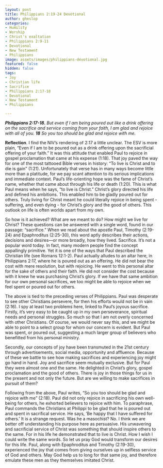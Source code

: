 ```yaml
---
layout: post
title: Philippians 2:19-24 Devotional
author: gheslop
categories:
- Humility
- Worship
- Christ's exaltation
- Philippians 2:9-11
- Devotional
- New Testament
- Philippians
image: assets/images/philippians-devotional.jpg
featured: false
hidden: false
tags:
- Joy
- Christian life
- Sacrifice
- Philippians 2:17-18
- Devotional
- New Testament
- Philippians

---
```

**_Philippians 2:17-18._** _But even if I am being poured out like a drink offering on the sacrifice and service coming from your faith, I am glad and rejoice with all of you. **18** So you too should be glad and rejoice with me._

**Reflection**. I find the NIV’s rendering of 2:17 a little unclear. The ESV is more plain, “Even if I am to be poured out as a drink offering upon the sacrificial offering of your faith.” It was this attitude that enabled Paul to rejoice in gospel proclamation that came at his expense (1:18). That joy paved the way for one of the most tattooed Bible verses in history: “To live is Christ and to die is gain” (1:21). Unfortunately that verse has in many ways become little more than a platitude, for we pay scant attention to its serious implications and immediate context. Paul’s life-orienting hope was the fame of Christ’s name, whether that came about through his life or death (1:20). This is what Paul means when he says, “to live is Christ.” Christ’s glory directed his life and defined his ambitions. This enabled him to be gladly poured out for others. Truly living for Christ meant he could literally rejoice in being spent - suffering, and even dying - for Christ’s glory and the good of others. This outlook on life is often worlds apart from my own.

So how is it achieved? What are we meant to do? How might we live for Christ? These questions can be answered with a single word, found in our passage: “sacrifice.” When we read about the apostle Paul, Timothy (2:19-24) and Epaphroditus (2:25-30), this word aptly describes their actions, decisions and desires—or more broadly, how they lived. Sacrifice. It’s not a popular word today. In fact, many modern people find the concept appallingly primitive. Yet it is one of the ways that Paul described the Christian life (see Romans 12:1-2). Paul actually alludes to an altar here, in Philippians 2:17, where he is poured out as an offering. He did not bear the cost with mere resolution, but with rejoicing. He went to this personal altar for the sake of others and their faith. He did not consider the cost because with it knew he was purchasing Christ’s glory. If we have that same ambition for our own personal sacrifices, we too might be able to rejoice when we feel spent or poured out for others.

The above is tied to the preceding verses of Philippians. Paul was desperate to see other Christians persevere, for then his efforts would not be in vain (2:16). I spy at least two problems here, linked to Paul’s joyous sacrifice. Firstly, it’s very easy to be caught up in my own perseverance, spiritual needs and personal struggles. So much so that I am not overly concerned with other Christians. Of course, we would never say this, and we might be able to point to a select group for whom our concern is evident. But Paul was spent, or poured out, suggesting a much larger group of believers who benefitted from his personal ministry.

Secondly, our concepts of joy have been transmuted in the 21st century through advertisements, social media, opportunity and affluence. Because of these we battle to see how making sacrifices and experiencing joy might go hand in hand. Joy and sacrifice seem mutually exclusive. But for Paul they were almost one and the same. He delighted in Christ’s glory, gospel proclamation and the good of others. There is joy in those things for us in the present and not only the future. But are we willing to make sacrifices in pursuit of them?

Following from the above, Paul writes, “So you too should be glad and rejoice with me” (2:18). Paul did not only rejoice in sacrificing his own well-being for others, he exhorted believers to rejoice with him. To paraphrase, Paul commands the Christians at Philippi to be glad that he is poured out and spent in sacrifical service. He says, ’Be happy that I have suffered for others.’ It is a strange request. Was he a masochist? No. I think we are better off understanding his purpose here as persuasive. His unwavering and sacrificial service of Christ was something that should inspire others to the same. For in his life he demonstrated that to live is Christ. How I wish I could write the same words. So let us pray God would transform our desires for this life. Paul, along with Epaphroditus and Timothy (2:19-30), experienced the joy that comes from giving ourselves up in selfless service of God and others. May God help us to long for that same joy, and therefore emulate these men as they themselves imitated Christ.